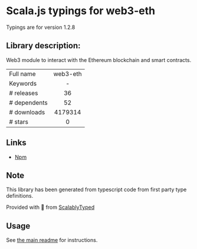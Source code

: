 
# Scala.js typings for web3-eth

Typings are for version 1.2.8

## Library description:
Web3 module to interact with the Ethereum blockchain and smart contracts.

|                    |                 |
| ------------------ | :-------------: |
| Full name          | web3-eth |
| Keywords           | - |
| # releases         | 36 |
| # dependents       | 52 |
| # downloads        | 4179314 |
| # stars            | 0 |

## Links
- [Npm](https://www.npmjs.com/package/web3-eth)
    


## Note
This library has been generated from typescript code from first party type definitions.

Provided with :purple_heart: from [ScalablyTyped](https://github.com/oyvindberg/ScalablyTyped)

## Usage
See [the main readme](../../readme.md) for instructions.



